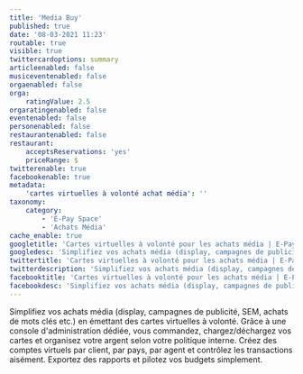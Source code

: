 ```yaml
---
title: 'Media Buy'
published: true
date: '08-03-2021 11:23'
routable: true
visible: true
twittercardoptions: summary
articleenabled: false
musiceventenabled: false
orgaenabled: false
orga:
    ratingValue: 2.5
orgaratingenabled: false
eventenabled: false
personenabled: false
restaurantenabled: false
restaurant:
    acceptsReservations: 'yes'
    priceRange: $
twitterenable: true
facebookenable: true
metadata:
    'cartes virtuelles à volonté achat média': ''
taxonomy:
    category:
        - 'E-Pay Space'
        - 'Achats Média'
cache_enable: true
googletitle: 'Cartes virtuelles à volonté pour les achats média | E-Pay Space'
googledesc: 'Simplifiez vos achats média (display, campagnes de publicité, SEM, achats de mots clés etc.) en émettant des cartes virtuelles à volonté. Grâce à une console d''administration dédiée, vous commandez, chargez/déchargez vos cartes et organisez votre argent selon votre politique interne. Créez des comptes virtuels par client, par pays, par agent et contrôlez les transactions aisément. Exportez des rapports et pilotez vos budgets simplement. '
twittertitle: 'Cartes virtuelles à volonté pour les achats média | E-Pay Space'
twitterdescription: 'Simplifiez vos achats média (display, campagnes de publicité, SEM, achats de mots clés etc.) en émettant des cartes virtuelles à volonté. Grâce à une console d''administration dédiée, vous commandez, chargez/déchargez vos cartes et organisez votre argent selon votre politique interne. Créez des comptes virtuels par client, par pays, par agent et contrôlez les transactions aisément. Exportez des rapports et pilotez vos budgets simplement. '
facebooktitle: 'Cartes virtuelles à volonté pour les achats média | E-Pay Space'
facebookdesc: 'Simplifiez vos achats média (display, campagnes de publicité, SEM, achats de mots clés etc.) en émettant des cartes virtuelles à volonté. Grâce à une console d''administration dédiée, vous commandez, chargez/déchargez vos cartes et organisez votre argent selon votre politique interne. Créez des comptes virtuels par client, par pays, par agent et contrôlez les transactions aisément. Exportez des rapports et pilotez vos budgets simplement. '
---
```


Simplifiez vos achats média (display, campagnes de publicité, SEM, achats de mots clés etc.) en émettant des cartes virtuelles à volonté. Grâce à une console d'administration dédiée, vous commandez, chargez/déchargez vos cartes et organisez votre argent selon votre politique interne. Créez des comptes virtuels par client, par pays, par agent et contrôlez les transactions aisément. Exportez des rapports et pilotez vos budgets simplement. 